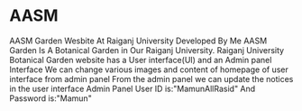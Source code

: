 # AASM
AASM Garden Wesbite  At Raiganj University Developed By Me
AASM Garden Is A Botanical Garden in Our Raiganj University.
Raiganj University Botanical Garden website has a User interface(UI) and an Admin panel Interface
We can change various images and content of homepage of user interface from admin panel
From the admin panel we can update the notices in the user interface
Admin Panel User ID is:"MamunAllRasid"
And Password is:"Mamun"
